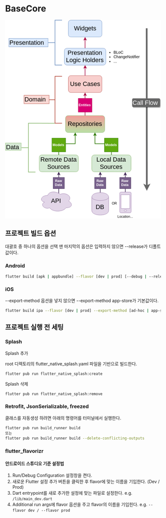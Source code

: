 
#  BaseCore
![clean arch](https://github.com/MahmoudElbokl/flutter_clean_arch_sample_demo/raw/master/flutter_clean_arch.png " Call Flow")

## 프로젝트 빌드 옵션
대괄호 중 하나의 옵션을 선택 맨 마지막의 옵션은 입력하지 않으면 --release가 디폴트값이다.

### Android

```bash
flutter build [apk | appbundle] --flavor [dev | prod] [--debug | --release(default) | --profile] -t lib/main_[dev/stage/prod].dart
```

### iOS
--export-method 옵션을 넣지 않으면 --export-method app-store가 기본값이다.

```bash
flutter build ipa --flavor [dev | prod] --export-method [ad-hoc | app-store(default) | development] -t lib/main_[dev/stage/prod].dart [--debug | --release(default) | --profile]
```

## 프로젝트 실행 전 세팅

### Splash
Splash 추가

root 디렉토리의 flutter_native_splash.yaml 파일을 기반으로 빌드한다.
```bash
flutter pub run flutter_native_splash:create
```
Splash 삭제
```bash
flutter pub run flutter_native_splash:remove
```

### Retrofit, JsonSerializable, freezed
클래스를 자동생성 하려면 아래의 명령어를 터미널에서 실행한다.
```bash
flutter pub run build_runner build
또는 
flutter pub run build_runner build --delete-conflicting-outputs
```
### flutter_flavorizr

#### 안드로이드 스튜디오 기준 설정법
1. Run/Debug Configuration 설정창을 켠다.
2. 새로운 Flutter 설정 추가 버튼을 클릭한 후 flavor에 맞는 이름을 기입한다. (Dev / Prod)
3. Dart entrypoint를 새로 추가한 설정에 맞는 파일로 설정한다. e.g. `/lib/main_dev.dart`
4. Additional run args에 flavor 옵션을 주고 flavor의 이름을 기입힌다. e.g. `--flavor dev / --flavor prod`
